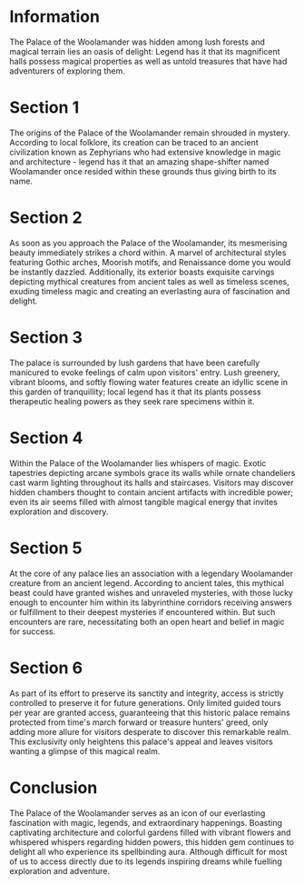# Information
The Palace of the Woolamander was hidden among lush forests and magical terrain lies an oasis of delight:  Legend has it that its magnificent halls possess magical properties as well as untold treasures that have had adventurers of exploring them.

# Section 1
The origins of the Palace of the Woolamander remain shrouded in mystery.
According to local folklore, its creation can be traced to an ancient civilization known as Zephyrians who had extensive knowledge in magic and architecture - legend has it that an amazing shape-shifter named Woolamander once resided within these grounds thus giving birth to its name.



# Section 2
As soon as you approach the Palace of the Woolamander, its mesmerising beauty immediately strikes a chord within.
A marvel of architectural styles featuring Gothic arches, Moorish motifs, and Renaissance dome you would be instantly dazzled.
Additionally, its exterior boasts exquisite carvings depicting mythical creatures from ancient tales as well as timeless scenes, exuding timeless magic and creating an everlasting aura of fascination and delight.



# Section 3
The palace is surrounded by lush gardens that have been carefully manicured to evoke feelings of calm upon visitors' entry.
Lush greenery, vibrant blooms, and softly flowing water features create an idyllic scene in this garden of tranquillity; local legend has it that its plants possess therapeutic healing powers as they seek rare specimens within it.



# Section 4
Within the Palace of the Woolamander lies whispers of magic.
Exotic tapestries depicting arcane symbols grace its walls while ornate chandeliers cast warm lighting throughout its halls and staircases.
Visitors may discover hidden chambers thought to contain ancient artifacts with incredible power; even its air seems filled with almost tangible magical energy that invites exploration and discovery.



# Section 5
At the core of any palace lies an association with a legendary Woolamander creature from an ancient legend.
According to ancient tales, this mythical beast could have granted wishes and unraveled mysteries, with those lucky enough to encounter him within its labyrinthine corridors receiving answers or fulfillment to their deepest mysteries if encountered within.
But such encounters are rare, necessitating both an open heart and belief in magic for success.



# Section 6
As part of its effort to preserve its sanctity and integrity, access is strictly controlled to preserve it for future generations.
Only limited guided tours per year are granted access, guaranteeing that this historic palace remains protected from time's march forward or treasure hunters' greed, only adding more allure for visitors desperate to discover this remarkable realm.
This exclusivity only heightens this palace's appeal and leaves visitors wanting a glimpse of this magical realm.



# Conclusion
The Palace of the Woolamander serves as an icon of our everlasting fascination with magic, legends, and extraordinary happenings.
Boasting captivating architecture and colorful gardens filled with vibrant flowers and whispered whispers regarding hidden powers, this hidden gem continues to delight all who experience its spellbinding aura.
Although difficult for most of us to access directly due to its legends inspiring dreams while fuelling exploration and adventure.